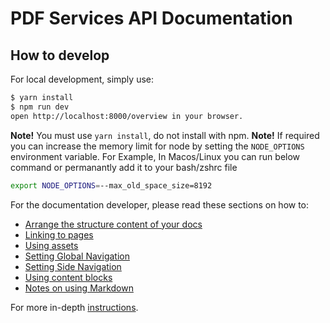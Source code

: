 # PDF Services API Documentation

## How to develop

For local development, simply use:

```bash
$ yarn install
$ npm run dev
open http://localhost:8000/overview in your browser.
```

**Note!** You must use `yarn install`, do not install with npm.
**Note!** If required you can increase the memory limit for node by setting the `NODE_OPTIONS` environment variable.
For Example, In Macos/Linux you can run below command or permanantly add it to your bash/zshrc file

```bash
export NODE_OPTIONS=--max_old_space_size=8192
```

For the documentation developer, please read these sections on how to:

- [Arrange the structure content of your docs](https://github.com/adobe/gatsby-theme-aio#content-structure)
- [Linking to pages](https://github.com/adobe/gatsby-theme-aio#links)
- [Using assets](https://github.com/adobe/gatsby-theme-aio#assets)
- [Setting Global Navigation](https://github.com/adobe/gatsby-theme-aio#global-navigation)
- [Setting Side Navigation](https://github.com/adobe/gatsby-theme-aio#side-navigation)
- [Using content blocks](https://github.com/adobe/gatsby-theme-aio#jsx-blocks)
- [Notes on using Markdown](https://github.com/adobe/gatsby-theme-aio#writing-enhanced-markdown)

For more in-depth [instructions](https://github.com/adobe/gatsby-theme-aio#getting-started).
